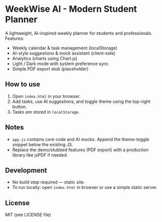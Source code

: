# WeekWise AI - Modern Student Planner

A lightweight, AI-inspired weekly planner for students and professionals.  
Features:
- Weekly calendar & task management (localStorage)
- AI-style suggestions & mock assistant (client-side)
- Analytics (charts using Chart.js)
- Light / Dark mode with system preference sync
- Simple PDF export stub (placeholder)

## How to use
1. Open `index.html` in your browser.
2. Add tasks, use AI suggestions, and toggle theme using the top-right button.
3. Tasks are stored in `localStorage`.

## Notes
- `app.js` contains core code and AI mocks. Append the theme-toggle snippet below the existing JS.
- Replace the demo/stubbed features (PDF export) with a production library like jsPDF if needed.

## Development
- No build step required — static site.
- To run locally: open `index.html` in browser or use a simple static server.

## License
MIT (see LICENSE file)

